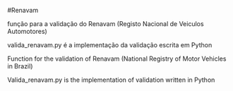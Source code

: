 #Renavam

função para a validação do Renavam (Registo Nacional de Veiculos Automotores)

valida_renavam.py é a implementação da validação escrita em Python


Function for the validation of Renavam (National Registry of Motor Vehicles in Brazil)

Valida_renavam.py is the implementation of validation written in Python
